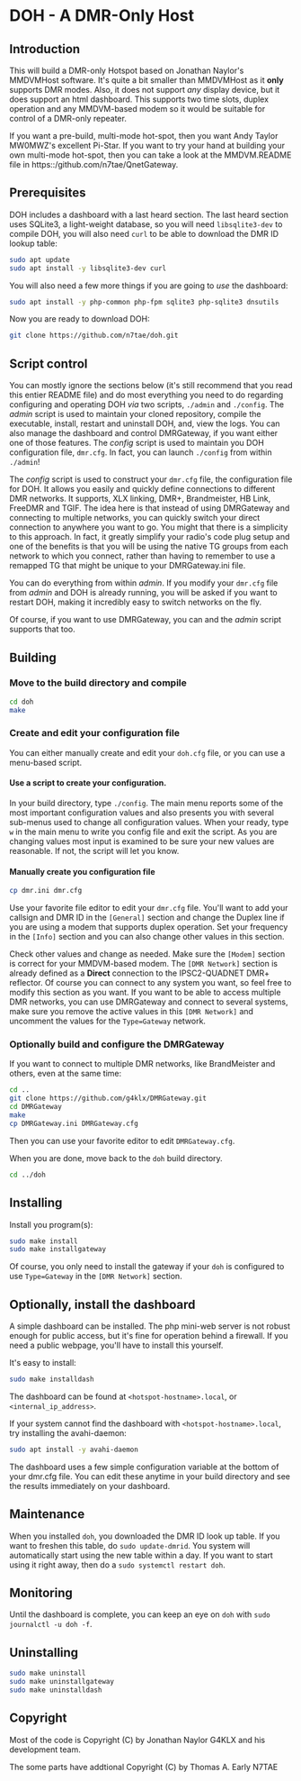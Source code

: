 # DOH - A DMR-Only Host

## Introduction

This will build a DMR-only Hotspot based on Jonathan Naylor's MMDVMHost software. It's quite a bit smaller than MMDVMHost as it **only** supports DMR modes. Also, it does not support *any* display device, but it does support an html dashboard. This supports two time slots, duplex operation and any MMDVM-based modem so it would be suitable for control of a DMR-only repeater.

If you want a pre-build, multi-mode hot-spot, then you want Andy Taylor MW0MWZ's excellent Pi-Star. If you want to try your hand at building your own multi-mode hot-spot, then you can take a look at the MMDVM.README file in https::/github.com/n7tae/QnetGateway.

## Prerequisites

DOH includes a dashboard with a last heard section. The last heard section uses SQLite3, a light-weight database, so you will need `libsqlite3-dev` to compile DOH, you will also need `curl` to be able to download the DMR ID lookup table:

```bash
sudo apt update
sudo apt install -y libsqlite3-dev curl
```

You will also need a few more things if you are going to *use* the dashboard:

```bash
sudo apt install -y php-common php-fpm sqlite3 php-sqlite3 dnsutils
```

Now you are ready to download DOH:

```bash
git clone https://github.com/n7tae/doh.git
```

## Script control

You can mostly ignore the sections below (it's still recommend that you read this entier README file) and do most everything you need to do regarding configuring and operating DOH *via* two scripts, `./admin` and `./config`. The *admin* script is used to maintain your cloned repository, compile the executable, install, restart and uninstall DOH, and, view the logs. You can also manage the dashboard and control DMRGateway, if you want either one of those features. The *config* script is used to maintain you DOH configuration file, `dmr.cfg`. In fact, you can launch `./config` from within `./admin`!

The *config* script is used to construct your `dmr.cfg` file, the configuration file for DOH. It allows you easily and quickly define connections to different DMR networks. It supports, XLX linking, DMR+, Brandmeister, HB Link, FreeDMR and TGIF. The idea here is that instead of using DMRGateway and connecting to multiple networks, you can quickly switch your direct connection to anywhere you want to go. You might that there is a simplicity to this approach. In fact, it greatly simplify your radio's code plug setup and one of the benefits is that you will be using the native TG groups from each network to which you connect, rather than having to remember to use a remapped TG that might be unique to your DMRGateway.ini file.

You can do everything from within *admin*. If you modify your `dmr.cfg` file from *admin* and DOH is already running, you will be asked if you want to restart DOH, making it incredibly easy to switch networks on the fly.

Of course, if you want to use DMRGateway, you can and the *admin* script supports that too.

## Building

### Move to the build directory and compile

```bash
cd doh
make
```

### Create and edit your configuration file

You can either manually create and edit your `doh.cfg` file, or you can use a menu-based script.

#### Use a script to create your configuration.

In your build directory, type `./config`. The main menu reports some of the most important configuration values and also presents you with several sub-menus used to change all configuration values. When your ready, type `w` in the main menu to write you config file and exit the script. As you are changing values most input is examined to be sure your new values are reasonable. If not, the script will let you know.

#### Manually create you configuration file

```bash
cp dmr.ini dmr.cfg
```

Use your favorite file editor to edit your `dmr.cfg` file. You'll want to add your callsign and DMR ID in the `[General]` section and change the Duplex line if you are using a modem that supports duplex operation. Set your frequency in the `[Info]` section and you can also change other values in this section.

Check other values and change as needed. Make sure the `[Modem]` section is correct for your MMDVM-based modem. The `[DMR Network]` section is already defined as a **Direct** connection to the IPSC2-QUADNET DMR+ reflector. Of course you can connect to any system you want, so feel free to modify this section as you want. If you want to be able to access multiple DMR networks, you can use DMRGateway and connect to several systems, make sure you remove the active values in this `[DMR Network]` and uncomment the values for the `Type=Gateway` network.

### Optionally build and configure the DMRGateway

If you want to connect to multiple DMR networks, like BrandMeister and others, even at the same time:

```bash
cd ..
git clone https://github.com/g4klx/DMRGateway.git
cd DMRGateway
make
cp DMRGateway.ini DMRGateway.cfg
```

Then you can use your favorite editor to edit `DMRGateway.cfg`.

When you are done, move back to the `doh` build directory.

```bash
cd ../doh
```

## Installing

Install you program(s):

```bash
sudo make install
sudo make installgateway
```

Of course, you only need to install the gateway if your `doh` is configured to use `Type=Gateway` in the `[DMR Network]` section.

## Optionally, install the dashboard

A simple dashboard can be installed. The php mini-web server is not robust enough for public access, but it's fine for operation behind a firewall. If you need a public webpage, you'll have to install this yourself.

It's easy to install:

```bash
sudo make installdash
```

The dashboard can be found at `<hotspot-hostname>.local`, or `<internal_ip_address>`.

If your system cannot find the dashboard with `<hotspot-hostname>.local`, try installing the avahi-daemon:

```bash
sudo apt install -y avahi-daemon
```

The dashboard uses a few simple configuration variable at the bottom of your dmr.cfg file. You can edit these anytime in your build directory and see the results immediately on your dashboard.

## Maintenance

When you installed `doh`, you downloaded the DMR ID look up table. If you want to freshen this table, do `sudo update-dmrid`. You system will automatically start using the new table within a day. If you want to start using it right away, then do a `sudo systemctl restart doh`.

## Monitoring

Until the dashboard is complete, you can keep an eye on `doh` with `sudo journalctl -u doh -f`.

## Uninstalling

```bash
sudo make uninstall
sudo make uninstallgateway
sudo make uninstalldash
```

## Copyright

Most of the code is Copyright (C) by Jonathan Naylor G4KLX and his development team.

The some parts have addtional Copyright (C) by Thomas A. Early N7TAE
